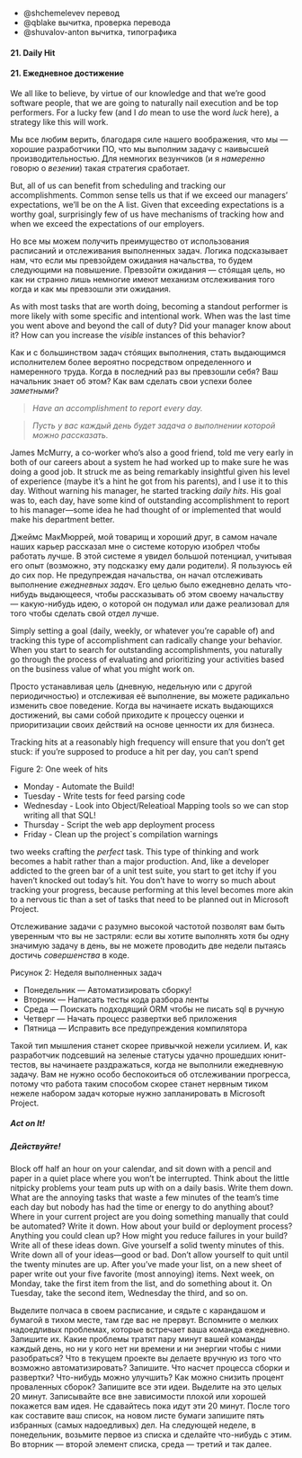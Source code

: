 - @shchemelevev перевод
- @qblake вычитка, проверка перевода
- @shuvalov-anton вычитка, типографика

#### 21. Daily Hit
#### 21. Ежедневное достижение



We all like to believe, by virtue of our knowledge and that we’re good software 
people, that we are going to naturally nail execution and be top performers. 
For a lucky few (and I _do_ mean to use the word _luck_ here), a strategy like 
this will work.

Мы все любим верить, благодаря силе нашего воображения, что мы — хорошие 
разработчики ПО, что мы выполним задачу с наивысшей производительностью. Для 
немногих везунчиков (и я _намеренно_ говорю о _везении_) такая стратегия
сработает.



But, all of us can benefit from scheduling and tracking our accomplishments. 
Common sense tells us that if we exceed our managers’ expectations, we’ll be on 
the A list. Given that exceeding expectations is a worthy goal, surprisingly 
few of us have mechanisms of tracking how and when we exceed the expectations 
of our employers.

Но все мы можем получить преимущество от использования расписаний и отслеживания 
выполненных задач. Логика подсказывает нам, что если мы превзойдем ожидания 
начальства, то будем следующими на повышение. Превзойти ожидания — стóящая цель, 
но как ни странно лишь немногие имеют механизм отслеживания того когда и как мы 
превзошли эти ожидания.



As with most tasks that are worth doing, becoming a standout performer is more 
likely with some specific and intentional work. When was the last time you went 
above and beyond the call of duty? Did your manager know about it? How can you 
increase the _visible_ instances of this behavior?

Как и с большинством задач стóящих выполнения, стать выдающимся исполнителем 
более вероятно посредством определенного и намеренного труда. Когда в 
последний раз вы превзошли себя? Ваш начальник знает об этом? Как вам сделать 
свои успехи более _заметными_?



> *Have an accomplishment to report every day.*

> *Пусть у вас каждый день будет задача о выполнении которой можно рассказать.*



James McMurry, a co-worker who’s also a good friend, told me very early in 
both of our careers about a system he had worked up to make sure he was doing a 
good job. It struck me as being remarkably insightful given his level of 
experience (maybe it’s a hint he got from his parents), and I use it to this 
day. Without warning his manager, he started tracking _daily hits_. His goal was 
to, each day, have some kind of outstanding accomplishment to report to his 
manager—some idea he had thought of or implemented that would make his 
department better.

Джеймс МакМюррей, мой товарищ и хороший друг, в самом начале наших карьер рассказал 
мне о системе которую изобрел чтобы работать лучше. В этой системе я увидел большой 
потенциал, учитывая его опыт (возможно, эту подсказку ему дали родители). Я 
пользуюсь ей до сих пор. Не предупреждая начальства, он начал отслеживать 
выполнение _ежедневных задач_. Его целью было ежедневно делать что-нибудь 
выдающееся, чтобы рассказывать об этом своему начальству — какую-нибудь идею, о 
которой он подумал или даже реализовал для того чтобы сделать свой отдел лучше.



Simply setting a goal (daily, weekly, or whatever you’re capable of) and 
tracking this type of accomplishment can radically change your behavior. When 
you start to search for outstanding accomplishments, you naturally go through 
the process of evaluating and prioritizing your activities based on the 
business value of what you might work on.

Просто устанавливая цель (дневную, недельную или с другой периодичностью) и 
отслеживая её выполнение, вы можете радикально изменить свое поведение. 
Когда вы начинаете искать выдающихся достижений, вы сами собой приходите к 
процессу оценки и приоритизации своих действий на основе ценности их для 
бизнеса.



Tracking hits at a reasonably high frequency will ensure that you don’t get 
stuck: if you’re supposed to produce a hit per day, you can’t spend

Figure 2: One week of hits
- Monday - Automate the Build!
- Tuesday - Write tests for feed parsing code
- Wednesday - Look into Object/Releatioal Mapping tools so we can stop writing all that SQL!
- Thursday - Script the web app deployment process
- Friday - Clean up the project`s compilation warnings

two weeks crafting the _perfect_ task. This type of thinking and work becomes 
a habit rather than a major production. And, like a developer addicted to the 
green bar of a unit test suite, you start to get itchy if you haven’t knocked 
out today’s hit. You don’t have to worry so much about tracking your progress, 
because performing at this level becomes more akin to a nervous tic than a set 
of tasks that need to be planned out in Microsoft Project.

Отслеживание задачи с разумно высокой частотой позволят вам быть уверенным что 
вы не застряли: если вы хотите выполнять хотя бы одну значимую задачу в день, 
вы не можете проводить две недели пытаясь достичь _совершенства_ в коде.

Рисунок 2: Неделя выполненных задач
- Понедельник — Автоматизировать сборку!
- Вторник — Написать тесты кода разбора ленты
- Среда — Поискать подходящий ORM чтобы не писать sql в ручную
- Четверг — Начать процесс развертки веб приложения
- Пятница — Исправить все предупреждения компилятора

Такой тип мышления станет скорее привычкой нежели усилием. И, как разработчик 
подсевший на зеленые статусы удачно прошедших юнит-тестов, вы начинаете 
раздражаться, когда не выполнили ежедневную задачу. Вам не нужно особо 
беспокоиться об отслеживании прогресса, потому что работа таким способом 
скорее станет нервным тиком нежеле набором задач которые нужно запланировать в 
Microsoft Project.




##### Act on It!
##### Действуйте!



Block off half an hour on your calendar, and sit down with a pencil and paper 
in a quiet place where you won’t be interrupted. Think about the little 
nitpicky problems your team puts up with on a daily basis. Write them down. 
What are the annoying tasks that waste a few minutes of the team’s time each 
day but nobody has had the time or energy to do anything about?  Where in your 
current project are you doing something manually that could be automated? Write 
it down. How about your build or deployment process? Anything you could clean 
up? How might you reduce failures in your build? Write all of these ideas 
down. Give yourself a solid twenty minutes of this. Write down all of your 
ideas—good or bad. Don’t allow yourself to quit until the twenty minutes are 
up. After you’ve made your list, on a new sheet of paper write out your five 
favorite (most annoying) items. Next week, on Monday, take the first item from 
the list, and do something about it. On Tuesday, take the second item, 
Wednesday the third, and so on.

Выделите полчаса в своем расписание, и сядьте с карандашом и бумагой в тихом 
месте, там где вас не прервут. Вспомните о мелких надоедливых проблемах, которые 
встречает ваша команда ежедневно. Запишите их. Какие проблемы тратят пару 
минут вашей команды каждый день, но ни у кого нет ни времени и ни энергии чтобы 
с ними разобраться? Что в текущем проекте вы делаете вручную из того 
что возможно автоматизировать? Запишите. Что насчет процесса сборки и 
развертки? Что-нибудь можно улучшить? Как можно снизить процент проваленных 
сборок? Запишите все эти идеи. Выделите на это целых 20 минут. Записывайте все 
вне зависимости плохой или хорошей покажется вам идея. Не сдавайтесь пока 
идут эти 20 минут. После того как составите ваш список, на новом листе бумаги 
запишите пять избранных (самых надоедливых) дел. На следующей неделе, в 
понедельник, возьмите первое из списка и сделайте что-нибудь с этим. Во 
вторник — второй элемент списка, среда — третий и так далее.
